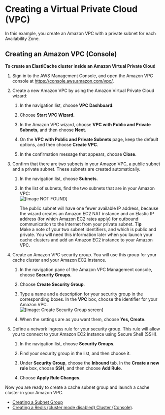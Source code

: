 # Creating a Virtual Private Cloud \(VPC\)<a name="VPCs.CreatingVPC"></a>

In this example, you create an Amazon VPC with a private subnet for each Availability Zone\.

## Creating an Amazon VPC \(Console\)<a name="VPCs.CreatingVPC.CON"></a>

**To create an ElastiCache cluster inside an Amazon Virtual Private Cloud**

1. Sign in to the AWS Management Console, and open the Amazon VPC console at [https://console\.aws\.amazon\.com/vpc/](https://console.aws.amazon.com/vpc/)\.

1. Create a new Amazon VPC by using the Amazon Virtual Private Cloud wizard:

   1. In the navigation list, choose **VPC Dashboard**\.

   1. Choose **Start VPC Wizard**\.

   1. In the Amazon VPC wizard, choose **VPC with Public and Private Subnets**, and then choose **Next**\.

   1. On the **VPC with Public and Private Subnets** page, keep the default options, and then choose **Create VPC**\.

   1. In the confirmation message that appears, choose **Close**\.

1. Confirm that there are two subnets in your Amazon VPC, a public subnet and a private subnet\. These subnets are created automatically\.

   1. In the navigation list, choose **Subnets**\.

   1. In the list of subnets, find the two subnets that are in your Amazon VPC:  
![\[Image NOT FOUND\]](http://docs.aws.amazon.com/AmazonElastiCache/latest/red-ug/images/vpc-01.png)

      The public subnet will have one fewer available IP address, because the wizard creates an Amazon EC2 NAT instance and an Elastic IP address \(for which Amazon EC2 rates apply\) for outbound communication to the Internet from your private subnet\.
**Tip**  
Make a note of your two subnet identifiers, and which is public and private\. You will need this information later when you launch your cache clusters and add an Amazon EC2 instance to your Amazon VPC\.

1. Create an Amazon VPC security group\. You will use this group for your cache cluster and your Amazon EC2 instance\.

   1. In the navigation pane of the Amazon VPC Management console, choose **Security Groups**\.

   1. Choose **Create Security Group**\.

   1. Type a name and a description for your security group in the corresponding boxes\. In the **VPC** box, choose the identifier for your Amazon VPC\.  
![\[Image: Create Security Group screen\]](http://docs.aws.amazon.com/AmazonElastiCache/latest/red-ug/images/vpc-02.png)

   1. When the settings are as you want them, choose **Yes, Create**\.

1. Define a network ingress rule for your security group\. This rule will allow you to connect to your Amazon EC2 instance using Secure Shell \(SSH\)\.

   1. In the navigation list, choose **Security Groups**\.

   1. Find your security group in the list, and then choose it\. 

   1. Under **Security Group**, choose the **Inbound** tab\. In the **Create a new rule** box, choose **SSH**, and then choose **Add Rule**\.

   1. Choose **Apply Rule Changes**\.

Now you are ready to create a cache subnet group and launch a cache cluster in your Amazon VPC\. 
+ [Creating a Subnet Group](SubnetGroups.Creating.md)
+ [Creating a Redis \(cluster mode disabled\) Cluster \(Console\)](Clusters.Create.CON.Redis.md)\. 